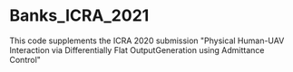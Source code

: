 # Banks_ICRA_2021
This code supplements the ICRA 2020 submission "Physical Human-UAV Interaction via Differentially Flat OutputGeneration using Admittance Control"
